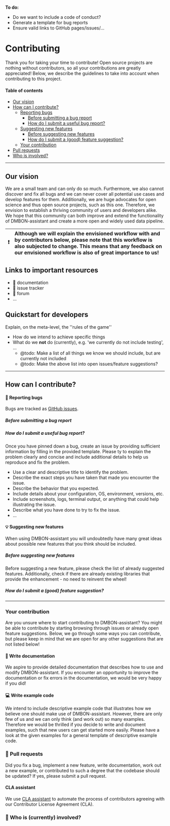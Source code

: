 <!--
  CONTRIBUTING.md
  Describes details on how to contribute
-->

**To do:**
- Do we want to include a code of conduct?
- Generate a template for bug reports
- Ensure valid links to GitHub pages/issues/...


# Contributing
Thank you for taking your time to contribute! 
Open source projects are nothing without contributors, so all your contributions are greatly appreciated!
Below, we describe the guidelines to take into account when contributing to this project.

#### Table of contents
- [Our vision](#our-vision)
- [How can I contribute?](#how-can-i-contribute)
  - [Reporting bugs](#bug-report)
    - [Before submitting a bug report](#before-bug)
    - [How do I submit a useful bug report?](#submit-bug)
  - [Suggesting new features](#suggesting)
    - [Before suggesting new features](#before-suggesting)
    - [How do I submit a (good) feature suggestion?](#submit-suggestion)
  - [Your contribution](#your-contribution)
- [Pull requests](#pull-requests)
- [Who is involved?](#who-is-involved)

---

## Our vision 
We are a small team and can only do so much.
Furthermore, we also cannot discover and fix all bugs and we can never cover all potential use cases and develop features for them. 
Additionally, we are huge advocates for open science and thus open source projects, such as this one. 
Therefore, we envision to establish a thriving community of users and developers alike.
We hope that this community can both improve and extend the functionality of DMBON-assistant and create a more open and widely used data pipeline.

| :exclamation: | Although we will explain the envisioned workflow with and by contributors below, please note that this workflow is also subjected to change. This means that any feedback on our envisioned workflow is also of great importance to us!
| :--- | :--- |


## Links to important resources
- :link: documentation
- :link: issue tracker
- :link: forum
- ...

## Quickstart for developers
Explain, on the meta-level, the ''rules of the game''
* How do we intend to achieve specific things
* What do we **not** do (currently), e.g. 'we currently do not include testing', ...
  * @todo: Make a list of all things we know we should include, but are currently not included
  * @todo: Make the above list into open issues/feature suggestions?


---
## How can I contribute?

[//]: <> (BUG REPORTS)
#### :bug: Reporting bugs
Bugs are tracked as [GitHub issues](https://github.com/vliz-be-opsci/dmbon-assistant/issues). 
##### Before submitting a bug report
##### How do I submit a useful bug report?
Once you have pinned down a bug, create an issue by providing sufficient information by filling in the provided template.
Please ty to explain the problem clearly and concise and include additional details to help us reproduce and fix the problem.
* Use a clear and descriptive title to identify the problem.
* Describe the exact steps you have taken that made you encounter the issue. 
* Describe the behavior that you expected.
* Include details about your configuration, OS, environment, versions, etc. 
* Include screenshots, logs, terminal output, or anything that could help illustrating the issue.
* Describe what you have done to try to fix the issue.
* ...

[//]: <> (NEW FEATURE SUGGESTIONS)
#### :bulb: Suggesting new features 
When using DMBON-assistant you will undoubtedly have many great ideas about possible new features that you think should be included. 

##### Before suggesting new features
Before suggesting a new feature, please check the list of already suggested features. 
Additionally, check if there are already existing libraries that provide the enhancement - no need to reinvent the wheel!

##### How do I submit a (good) feature suggestion?

---
[//]: <> (YOUR CONTRIBUTION)
### Your contribution
Are you unsure where to start contributing to DMBON-assistant? 
You might be able to contribute by starting browsing through issues or already open feature suggestions.
Below, we go through some ways you can contribute, but please keep in mind that we are open for any other suggestions that are not listed below!

[//]: <> (DOCUMENTATION)
#### :memo: Write documentation
We aspire to provide detailed documentation that describes how to use and modify DMBON-assistant.
If you encounter an opportunity to improve the documentation or fix errors in the documentation, we would be very happy if you did! 

#### :computer: Write example code
We intend to include descriptive example code that illustrates how we believe one should make use of DMBON-assistant.
However, there are only few of us and we can only think (and work out) so many examples. 
Therefore we would be thrilled if you decide to write and document examples, such that new users can get started more easily. 
Please have a look at the given examples for a general template of descriptive example code.


[//]: <> (PULL REQUESTS)
### :wrench: Pull requests
Did you fix a bug, implement a new feature, write documentation, work out a new example, or contributed to such a degree that the codebase should be updated?
If yes, please submit a pull request.

#### CLA assistant
We use [CLA assistant](https://cla-assistant.io/) to automate the process of contributors agreeing with our Contributor License Agreement (CLA). 



[//]: <> (WHO IS INVOLVED? LIST ALL CURRENT AUTHORS/CONTRIBUTORS)
### :bust_in_silhouette: Who is (currently) involved?
